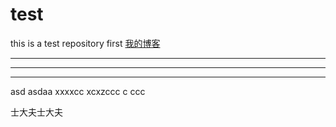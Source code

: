# test
this is a test repository
<a>first</a>
[我的博客](https://github.com/zhymjh/test/blob/master/Tuscan-landscape-Tuscany-Italy.jpg)


***
---
___

 asd
 asdaa
 xxxxcc
 xcxzccc
 c
 ccc

士大夫士大夫

